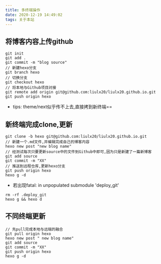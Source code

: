```yaml
---
title: 多终端操作
date: 2020-12-19 14:49:02
tags: 关于本站
---
```

## 将博客内容上传github
```gitexclude
git init
git add .
git commit -m "blog source"
// 新建hexo分支
git branch hexo
// 切换分支
git checkout hexo
// 将本地与Github项目对接
git remote add origin git@github.com:liulx20/liulx20.github.io.git
git push origin hexo
```
<!-- More -->
* tips: theme/next似乎传不上去,直接拷到新终端==

## 新终端完成clone,更新
```gitignore
git clone -b hexo git@github.com:liulx20/liulx20.github.io.git  
// 新建一个.md文件,并编辑完成自己的博客内容
hexo new post "new blog name"
// 经测试每次只要更新source中的文件到Github中即可,因为只是新建了一篇新博客
git add source
git commit -m "XX"
// 推送到远程仓库,更新hexo分支
git push origin hexo
hexo g -d
```


* 若出现fatal: in unpopulated submodule 'deploy_git'
```gitexclude
rm -rf .deploy_git
hexo g && hexo d
```

## 不同终端更新
```gitignore
// 先pull完成本地与远端的融合
git pull origin hexo
hexo new post " new blog name"
git add source
git commit -m "XX"
git push origin hexo
hexo g -d
```